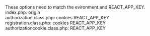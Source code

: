 These options need to match the evironment and REACT_APP_KEY.
<br>
index.php: origin
<br>
authorization.class.php: cookies REACT_APP_KEY
<br>
registration.class.php: cookies REACT_APP_KEY
<br>
authorizationcookie.class.php: REACT_APP_KEY